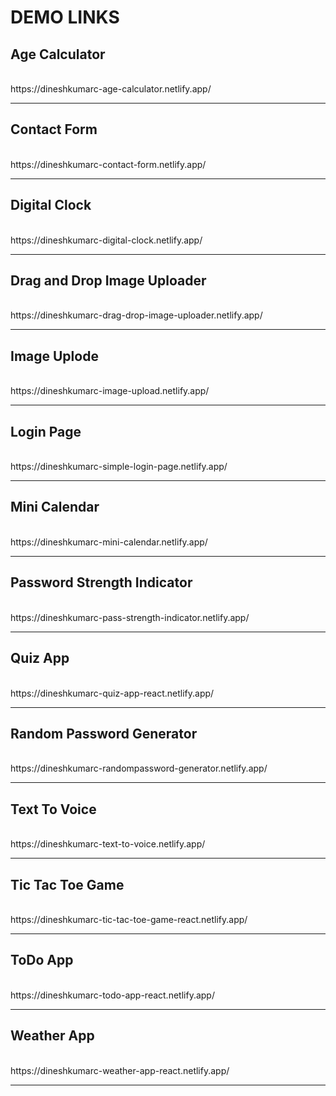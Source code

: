 <h1>DEMO LINKS</h1>
<h2>Age Calculator</h2><br>
  https://dineshkumarc-age-calculator.netlify.app/ 
<hr>
<h2>Contact Form</h2><br>
  https://dineshkumarc-contact-form.netlify.app/ 
<hr>
<h2>Digital Clock</h2><br>
  https://dineshkumarc-digital-clock.netlify.app/
<hr>
<h2>Drag and Drop Image Uploader</h2><br>
  https://dineshkumarc-drag-drop-image-uploader.netlify.app/
<hr>
<h2>Image Uplode</h2><br>
  https://dineshkumarc-image-upload.netlify.app/
<hr>
<h2>Login Page</h2><br>
  https://dineshkumarc-simple-login-page.netlify.app/ 
<hr>
<h2>Mini Calendar</h2><br>
  https://dineshkumarc-mini-calendar.netlify.app/
<hr>
<h2>Password Strength Indicator</h2><br>
  https://dineshkumarc-pass-strength-indicator.netlify.app/
<hr>
<h2>Quiz App</h2><br>
  https://dineshkumarc-quiz-app-react.netlify.app/
<hr>
<h2>Random Password Generator</h2><br>
  https://dineshkumarc-randompassword-generator.netlify.app/
<hr>
<h2>Text To Voice</h2><br>
  https://dineshkumarc-text-to-voice.netlify.app/
<hr>
<h2>Tic Tac Toe Game</h2><br>
  https://dineshkumarc-tic-tac-toe-game-react.netlify.app/
<hr>
<h2>ToDo App</h2><br>
  https://dineshkumarc-todo-app-react.netlify.app/
<hr>
<h2>Weather App</h2><br>
  https://dineshkumarc-weather-app-react.netlify.app/
<hr>




